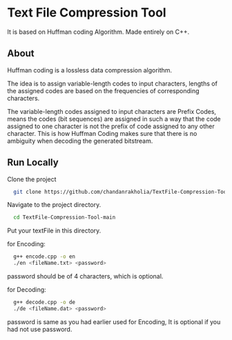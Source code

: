 
# Text File Compression Tool

It is based on Huffman coding Algorithm.
Made entirely on C++.


## About
Huffman coding is a lossless data compression algorithm.  

The idea is to assign variable-length codes to input characters, lengths of the assigned codes are based on the frequencies of corresponding characters.  
   
The variable-length codes assigned to input characters are Prefix Codes, means the codes (bit sequences) are assigned in such a way that the code assigned to one character is not the prefix of code assigned to any other character. This is how Huffman Coding makes sure that there is no ambiguity when decoding the generated bitstream. 
## Run Locally

Clone the project

```bash
  git clone https://github.com/chandanrakholia/TextFile-Compression-Tool

```
Navigate to the project directory.

```bash
  cd TextFile-Compression-Tool-main
```

Put your textFile in this directory.

for Encoding:
```bash
  g++ encode.cpp -o en
  ./en <fileName.txt> <password>
```
password should be of 4 characters, which is optional.

for Decoding:
```bash
  g++ decode.cpp -o de
  ./de <fileName.dat> <password>
```
password is same as you had earlier used for Encoding, It is optional if you had not use password.


